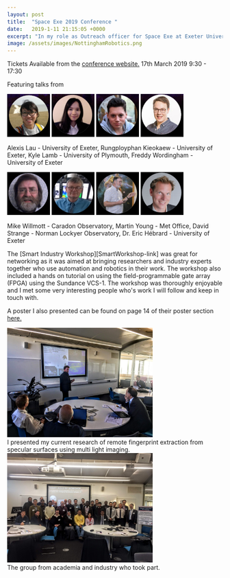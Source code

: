 ```yaml
---
layout: post
title:  "Space Exe 2019 Conference "
date:   2019-1-11 21:15:05 +0000
excerpt: "In my role as Outreach officer for Space Exe at Exeter University, myself and the rest of the committee are organising another ambitious conference with speakers from Met Office, various universities and various observatories."
image: /assets/images/NottinghamRobotics.png
---
```

Tickets Available from the [conference website.][Conference-link] 
17th March 2019 9:30 - 17:30

Featuring talks from 


<img src="/assets/images/Speaker1.png" alt="drawing" width="100"/> <img src="/assets/images/Speaker2.png" alt="drawing" width="100"/> <img src="/assets/images/Speaker3.png" alt="drawing" width="100"/> <img src="/assets/images/Speaker4.png" alt="drawing" width="100"/>

Alexis Lau - University of Exeter, Rungployphan Kieokaew - University of Exeter, Kyle Lamb - University of Plymouth, Freddy Wordingham - University of Exeter

<img src="/assets/images/Speaker5.png" alt="drawing" width="100"/> <img src="/assets/images/Speaker6.png" alt="drawing" width="100"/> 
<img src="/assets/images/Speaker7.png" alt="drawing" width="100"/> <img src="/assets/images/Speaker8.png" alt="drawing" width="100"/>

Mike Willmott - Caradon Observatory, Martin Young - Met Office, David Strange - Norman Lockyer Observatory, Dr. Eric Hébrard - University of Exeter



The [Smart Industry Workshop][SmartWorkshop-link] was great for networking as it was aimed at bringing researchers and industry experts together who use automation and robotics in their work. The workshop also included a hands on tutorial on using the field-programmable gate array (FPGA) using the Sundance VCS-1. The workshop was thoroughly enjoyable and I met some very interesting people who's work I will follow and keep in touch with.

A poster I also presented can be found on page 14 of their poster section [here.][poster-link] 


<div class="center">
<img src="/assets/images/MePresentNottingham.JPG" alt="drawing" width="340"/>
</div>
<div class="center">
I presented my current research of remote fingerprint extraction from specular surfaces using multi light imaging.
</div>





<div class="center">
<img src="/assets/images/NottinghamGroupPic.JPG" alt="drawing" width="340"/>
</div>
<div class="center">
The group from academia and industry who took part.
</div>


[Conference-link]: https://spaceexe.org/conf/2019
[poster-link]: http://smartindustry4.uk/wp-content/uploads/2019/01/Smart-Industry-Workshop-Posters.pdf


